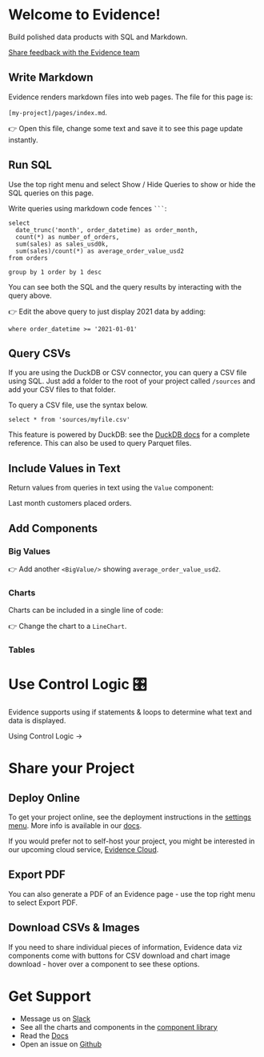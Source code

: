 # Welcome to Evidence!

Build polished data products with SQL and Markdown.

[Share feedback with the Evidence team](https://du3tapwtcbi.typeform.com/to/GZNZe1GY)

## Write Markdown

Evidence renders markdown files into web pages. The file for this page is:

`[my-project]/pages/index.md`.

👉 Open this file, change some text and save it to see this page update instantly.

## Run SQL

<Alert status=info>
Use the top right menu and select Show / Hide Queries to show or hide the SQL queries on this page.
</Alert>

Write queries using markdown code fences ` ``` `:

```orders_by_month
select
  date_trunc('month', order_datetime) as order_month,
  count(*) as number_of_orders,
  sum(sales) as sales_usd0k,
  sum(sales)/count(*) as average_order_value_usd2
from orders

group by 1 order by 1 desc
```

You can see both the SQL and the query results by interacting with the query above.

👉 Edit the above query to just display 2021 data by adding:

`where order_datetime >= '2021-01-01'`

## Query CSVs

If you are using the DuckDB or CSV connector, you can query a CSV file using SQL. Just add a folder to the root of your project called `/sources` and add your CSV files to that folder.

To query a CSV file, use the syntax below. 

`select * from 'sources/myfile.csv'`

This feature is powered by DuckDB: see the [DuckDB docs](https://duckdb.org/docs/sql/query_syntax/select) for a complete reference. This can also be used to query Parquet files.

## Include Values in Text

Return values from queries in text using the `Value` component:

Last month customers placed **<Value data={orders_by_month} column=number_of_orders/>** orders.

## Add Components

### Big Values
<BigValue data={orders_by_month} value=sales_usd0k />
<BigValue data={orders_by_month} value=number_of_orders />

👉 Add another `<BigValue/>` showing `average_order_value_usd2`.

### Charts

Charts can be included in a single line of code:

<BarChart data={orders_by_month} y=sales_usd0k title = 'Sales by Month, USD' />

👉 Change the chart to a `LineChart`.

### Tables

<DataTable data={orders_by_month}/>


# Use Control Logic 🎛️

Evidence supports using if statements & loops to determine what text and data is displayed.

<BigLink href="/control-logic">Using Control Logic &rarr;</BigLink>

# Share your Project

## Deploy Online
To get your project online, see the deployment instructions in the [settings menu](settings). More info is available in our [docs](https://docs.evidence.dev/deployment/overview).

If you would prefer not to self-host your project, you might be interested in our upcoming cloud service, [Evidence Cloud](https://du3tapwtcbi.typeform.com/to/kwp7ZD3q).

## Export PDF
You can also generate a PDF of an Evidence page - use the top right menu to select Export PDF.

## Download CSVs & Images
If you need to share individual pieces of information, Evidence data viz components come with buttons for CSV download and chart image download - hover over a component to see these options.

# Get Support 

- Message us on [Slack](https://join.slack.com/t/evidencedev/shared_invite/zt-uda6wp6a-hP6Qyz0LUOddwpXW5qG03Q)
- See all the charts and components in the [component library](https://docs.evidence.dev/components/all-components)
- Read the [Docs](https://docs.evidence.dev/)
- Open an issue on [Github](https://github.com/evidence-dev/evidence)
